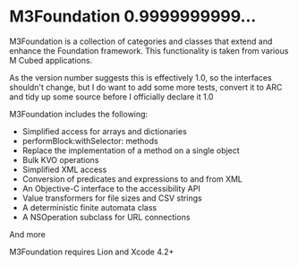 M3Foundation 0.9999999999…
============
M3Foundation is a collection of categories and classes that extend and enhance the Foundation framework. This functionality is taken from various M Cubed applications.

As the version number suggests this is effectively 1.0, so the interfaces shouldn't change, but I do want to add some more tests, convert it to ARC and tidy up some source before I officially declare it 1.0

M3Foundation includes the following:

- Simplified access for arrays and dictionaries
- performBlock:withSelector: methods
- Replace the implementation of a method on a single object
- Bulk KVO operations
- Simplified XML access
- Conversion of predicates and expressions to and from XML
- An Objective-C interface to the accessibility API
- Value transformers for file sizes and CSV strings
- A deterministic finite automata class
- A NSOperation subclass for URL connections

And more

M3Foundation requires Lion and Xcode 4.2+